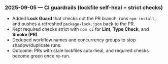 ### 2025-09-05 — CI guardrails (lockfile self-heal + strict checks)

- Added **Lock Guard** that checks out the PR branch, runs `npm install`, and pushes a refreshed `package-lock.json` back to the PR.
- Kept required checks strict with `npm ci` for **Lint**, **Type Check**, and **Smoke (PR)**.
- Deduped workflow names and concurrency groups to stop shadow/duplicate runs.
- Outcome: PRs with stale lockfiles auto-heal, and required checks become green once re-run.
